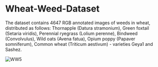 # Wheat-Weed-Dataset
The dataset contains 4647 RGB annotated images of weeds in wheat, distributed as follows:  Thornapple (Datura stramonium),  Green foxtail (Setaria viridis),  Perennial ryegrass (Lolium perenne),  Bindweed (Convolvulus),  Wild oats (Avena fatua),  Opium poppy (Papaver somniferum),  Common wheat (Triticum aestivum) - varieties Geya1 and Sashez.

![WW5](https://github.com/asydesign/Wheat-Weed-Dataset/assets/5954952/02783a4f-0d1a-422b-806a-aa73b33d779d)

